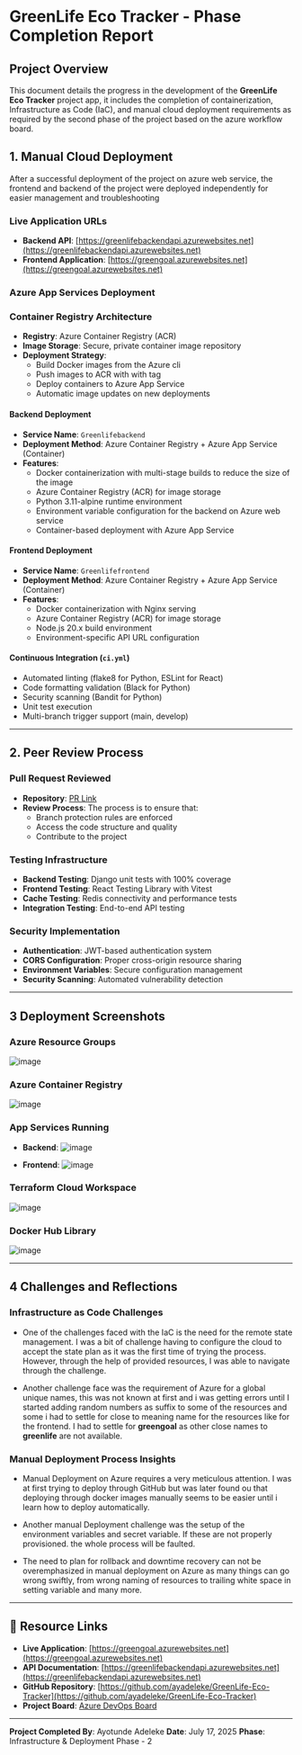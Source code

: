 # GreenLife Eco Tracker - Phase Completion Report

## Project Overview

This document details the progress in the development of the **GreenLife Eco Tracker** project app, it includes the completion of containerization, Infrastructure as Code (IaC), and manual cloud deployment requirements as required by the second phase of the project based on the azure workflow board.

## **1. Manual Cloud Deployment**

After a successful deployment of the project on azure web service, the frontend and backend of the project were deployed independently for easier management and troubleshooting

### **Live Application URLs**
- **Backend API**: [https://greenlifebackendapi.azurewebsites.net](https://greenlifebackendapi.azurewebsites.net)
- **Frontend Application**: [https://greengoal.azurewebsites.net](https://greengoal.azurewebsites.net)

### **Azure App Services Deployment**

### **Container Registry Architecture**
- **Registry**: Azure Container Registry (ACR)
- **Image Storage**: Secure, private container image repository
- **Deployment Strategy**: 
  - Build Docker images from the Azure cli
  - Push images to ACR with with tag
  - Deploy containers to Azure App Service
  - Automatic image updates on new deployments

#### **Backend Deployment**
- **Service Name**: `Greenlifebackend`
- **Deployment Method**: Azure Container Registry + Azure App Service (Container)
- **Features**:
  -  Docker containerization with multi-stage builds to reduce the size of the image
  -  Azure Container Registry (ACR) for image storage
  -  Python 3.11-alpine runtime environment
  -  Environment variable configuration for the backend on Azure web service
  -  Container-based deployment with Azure App Service

#### **Frontend Deployment**
- **Service Name**: `Greenlifefrontend`
- **Deployment Method**: Azure Container Registry + Azure App Service (Container)
- **Features**:
  -  Docker containerization with Nginx serving
  -  Azure Container Registry (ACR) for image storage
  -  Node.js 20.x build environment
  -  Environment-specific API URL configuration

#### **Continuous Integration** (`ci.yml`)
-  Automated linting (flake8 for Python, ESLint for React)
-  Code formatting validation (Black for Python)
-  Security scanning (Bandit for Python)
-  Unit test execution
-  Multi-branch trigger support (main, develop)

---

## **2. Peer Review Process**

### **Pull Request Reviewed**
- **Repository**: [PR Link](https://github.com/JoyOffere/Devops_Summatives/pull/49/files)
- **Review Process**: The process is to ensure that:
  -  Branch protection rules are enforced
  -  Access the code structure and quality
  -  Contribute to the project

### **Testing Infrastructure**
- **Backend Testing**: Django unit tests with 100% coverage
- **Frontend Testing**: React Testing Library with Vitest
- **Cache Testing**: Redis connectivity and performance tests
- **Integration Testing**: End-to-end API testing

### **Security Implementation**
- **Authentication**: JWT-based authentication system
- **CORS Configuration**: Proper cross-origin resource sharing
- **Environment Variables**: Secure configuration management
- **Security Scanning**: Automated vulnerability detection

---

## 3 **Deployment Screenshots**

### **Azure Resource Groups**
![image](https://github.com/ayadeleke/GreenLife-Eco-Tracker/blob/project_documentation/screenshots/resource%20group.png?raw=true)

### **Azure Container Registry**
![image](https://github.com/ayadeleke/GreenLife-Eco-Tracker/blob/project_documentation/screenshots/ACR.png?raw=true)

### **App Services Running**
- **Backend**:
![image](https://github.com/ayadeleke/GreenLife-Eco-Tracker/blob/project_documentation/screenshots/Backend%20Web%20App.png?raw=true)

- **Frontend**:
![image](https://github.com/ayadeleke/GreenLife-Eco-Tracker/blob/a8c64e464472db27441d5ec31c540b44e9bdbf7d/screenshots/Frontend%20Web%20App.png)

### **Terraform Cloud Workspace**
![image](https://github.com/ayadeleke/GreenLife-Eco-Tracker/blob/709ec4f0b493dbaab8e7e417d20c84fa545898c7/screenshots/Terraform%20Cloud%20Resources.png)

### **Docker Hub Library**
![image](https://github.com/ayadeleke/GreenLife-Eco-Tracker/blob/project_documentation/screenshots/Docker%20hub%20registry.png?raw=true)

---

## 4 **Challenges and Reflections**

### **Infrastructure as Code Challenges**
   - One of the challenges faced with the IaC is the need for the remote state management. I was a bit of challenge having to configure the cloud to accept the state plan as it was the first time of trying the process. However, through the help of provided resources, I was able to navigate through the challenge.

   -  Another challenge face was the requirement of Azure for a global unique names, this was not known at first and i was getting errors until I started adding random numbers as suffix to some of the resources and some i had to settle for close to meaning name for the resources like for the frontend. I had to settle for **greengoal** as other close names to **greenlife** are not available.

### **Manual Deployment Process Insights**

   - Manual Deployment on Azure requires a very meticulous attention. I was at first trying to deploy through GitHub but was later found ou that deploying through docker images manually seems to be easier until i learn how to deploy automatically.

   - Another manual Deployment challenge was the setup of the environment variables and secret variable. If these are not properly provisioned. the whole process will be faulted.

   - The need to plan for rollback and downtime recovery can not be overemphasized in manual deployment on Azure as many things can go wrong swiftly, from wrong naming of resources to trailing white space in setting variable and many more.

---

## 🔗 **Resource Links**

- **Live Application**: [https://greengoal.azurewebsites.net](https://greengoal.azurewebsites.net)
- **API Documentation**: [https://greenlifebackendapi.azurewebsites.net](https://greenlifebackendapi.azurewebsites.net)
- **GitHub Repository**: [https://github.com/ayadeleke/GreenLife-Eco-Tracker](https://github.com/ayadeleke/GreenLife-Eco-Tracker)
- **Project Board**: [Azure DevOps Board](https://dev.azure.com/ay-alu/GreenLife%20Eco%20Tracker/_boards/board/t/GreenLife%20Eco%20Tracker%20Team/Epics)

---

**Project Completed By**: Ayotunde Adeleke
**Date**: July 17, 2025
**Phase**: Infrastructure & Deployment Phase - 2
